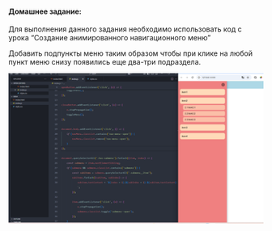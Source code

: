 #### Домашнее задание:

Для выполнения данного задания необходимо использовать код с урока “Создание анимированного навигационного меню”

Добавить подпункты меню таким образом чтобы при клике на любой пункт меню снизу появились еще два-три подраздела.
  
![скриншот](images/img.png)